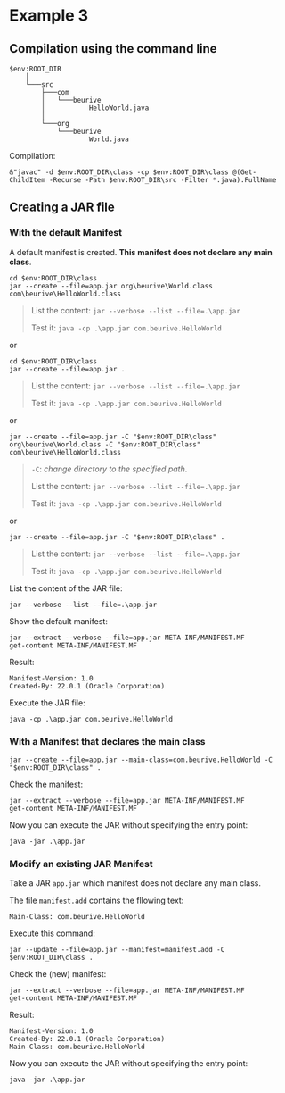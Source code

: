 # Example 3

## Compilation using the command line

	$env:ROOT_DIR
	    │
		└───src
		    ├───com
		    │   └───beurive
		    │           HelloWorld.java
		    │
		    └───org
		        └───beurive
		                World.java

Compilation:

	&"javac" -d $env:ROOT_DIR\class -cp $env:ROOT_DIR\class @(Get-ChildItem -Recurse -Path $env:ROOT_DIR\src -Filter *.java).FullName

## Creating a JAR file

### With the default Manifest

A default manifest is created. **This manifest does not declare any main class**.

	cd $env:ROOT_DIR\class	
	jar --create --file=app.jar org\beurive\World.class com\beurive\HelloWorld.class

> List the content: `jar --verbose --list --file=.\app.jar`
>
> Test it: `java -cp .\app.jar com.beurive.HelloWorld`

or

	cd $env:ROOT_DIR\class	
	jar --create --file=app.jar .

> List the content: `jar --verbose --list --file=.\app.jar`
>
> Test it: `java -cp .\app.jar com.beurive.HelloWorld`

or

	jar --create --file=app.jar -C "$env:ROOT_DIR\class" org\beurive\World.class -C "$env:ROOT_DIR\class" com\beurive\HelloWorld.class

> `-C`: _change directory to the specified path_.
>
> List the content: `jar --verbose --list --file=.\app.jar`
>
> Test it: `java -cp .\app.jar com.beurive.HelloWorld`

or

	jar --create --file=app.jar -C "$env:ROOT_DIR\class" .

> List the content: `jar --verbose --list --file=.\app.jar`
>
> Test it: `java -cp .\app.jar com.beurive.HelloWorld`

List the content of the JAR file:

	jar --verbose --list --file=.\app.jar

Show the default manifest:

	jar --extract --verbose --file=app.jar META-INF/MANIFEST.MF
	get-content META-INF/MANIFEST.MF

Result:

	Manifest-Version: 1.0
	Created-By: 22.0.1 (Oracle Corporation)

Execute the JAR file:

	java -cp .\app.jar com.beurive.HelloWorld

### With a Manifest that declares the main class

	jar --create --file=app.jar --main-class=com.beurive.HelloWorld -C "$env:ROOT_DIR\class" .

Check the manifest:

	jar --extract --verbose --file=app.jar META-INF/MANIFEST.MF
	get-content META-INF/MANIFEST.MF

Now you can execute the JAR without specifying the entry point:

	java -jar .\app.jar

### Modify an existing JAR Manifest

Take a JAR `app.jar` which manifest does not declare any main class.

The file `manifest.add` contains the fllowing text:

	Main-Class: com.beurive.HelloWorld

Execute this command:

	jar --update --file=app.jar --manifest=manifest.add -C $env:ROOT_DIR\class .

Check the (new) manifest:

	jar --extract --verbose --file=app.jar META-INF/MANIFEST.MF
	get-content META-INF/MANIFEST.MF

Result:

	Manifest-Version: 1.0
	Created-By: 22.0.1 (Oracle Corporation)
	Main-Class: com.beurive.HelloWorld

Now you can execute the JAR without specifying the entry point:

	java -jar .\app.jar

